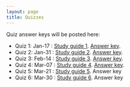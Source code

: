 ```yaml
---
layout: page
title: Quizzes
---
```


Quiz answer keys will be posted here:

* Quiz 1: Jan-17 : [Study guide 1](/study_guides/Biol_415_Quiz1_study_outline.pdf). [Answer key](/study_guides/quiz_1_key.pdf).
* Quiz 2: Jan-31 : [Study guide 2](/study_guides/Biol415_Quiz2_study_outline.pdf). [Answer key](/study_guides/quiz_2_key.pdf).
* Quiz 3: Feb-14 : [Study guide 3](/study_guides/Biol415_Quiz3_study_outline.pdf). [Answer key](/study_guides/quiz_3_key.pdf).
* Quiz 4: Mar-07 : [Study guide 4](/study_guides/Biol415_Quiz4_study_outline.pdf). [Answer key](/study_guides/quiz_4_key.pdf).
* Quiz 5: Mar-21 : [Study guide 5](/study_guides/Biol415_Quiz5_study_outline.pdf). Answer key
* Quiz 6: Mar-30 : [Study guide 6](). Answer key
